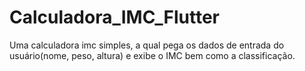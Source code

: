 # Calculadora_IMC_Flutter
Uma calculadora imc simples, a qual pega os dados de entrada do usuário(nome, peso, altura) e exibe o IMC bem como a classificação.
